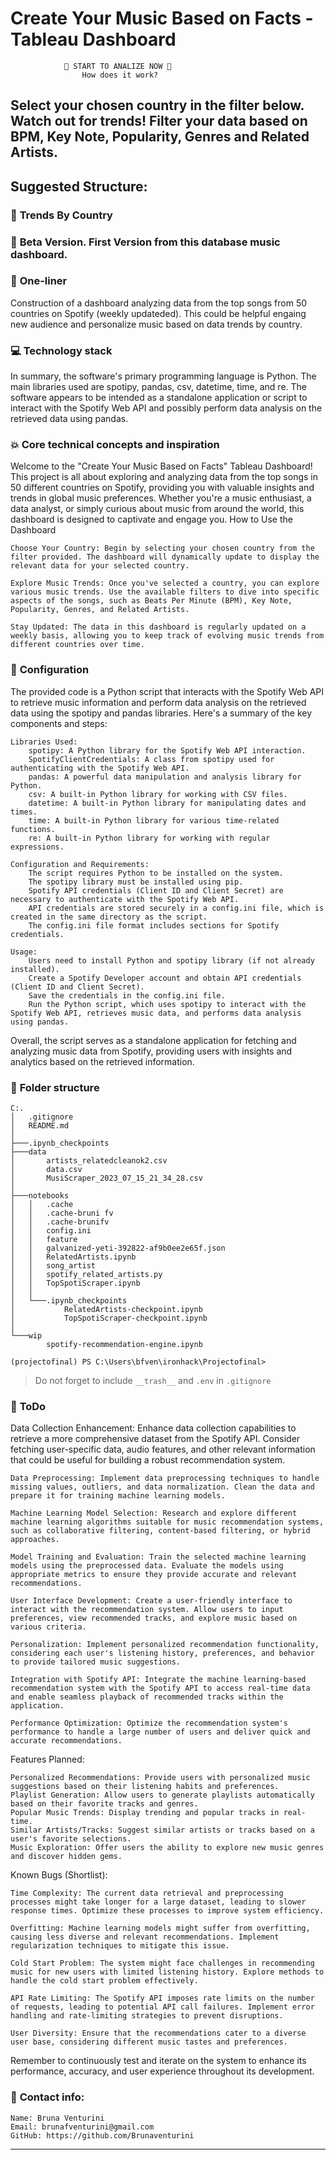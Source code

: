# Create Your Music Based on Facts - Tableau Dashboard

                🔽 START TO ANALIZE NOW 🔽
                    How does it work?

Select your chosen country in the filter below. Watch out for trends!
Filter your data based on BPM, Key Note, Popularity, Genres and Related Artists.
---

## **Suggested Structure:**

### :raising_hand: **Trends By Country**
### :baby: **Beta Version. First Version from this database music dashboard.**

### :running: **One-liner**
Construction of a dashboard analyzing data from the top songs from 50 countries on Spotify (weekly updateded). This could be helpful engaing new audience and personalize music  based on data trends by country.

### :computer: **Technology stack**
In summary, the software's primary programming language is Python. The main libraries used are spotipy, pandas, csv, datetime, time, and re. The software appears to be intended as a standalone application or script to interact with the Spotify Web API and possibly perform data analysis on the retrieved data using pandas.

### :boom: **Core technical concepts and inspiration**
Welcome to the "Create Your Music Based on Facts" Tableau Dashboard! This project is all about exploring and analyzing data from the top songs in 50 different countries on Spotify, providing you with valuable insights and trends in global music preferences. Whether you're a music enthusiast, a data analyst, or simply curious about music from around the world, this dashboard is designed to captivate and engage you.
How to Use the Dashboard

    Choose Your Country: Begin by selecting your chosen country from the filter provided. The dashboard will dynamically update to display the relevant data for your selected country.

    Explore Music Trends: Once you've selected a country, you can explore various music trends. Use the available filters to dive into specific aspects of the songs, such as Beats Per Minute (BPM), Key Note, Popularity, Genres, and Related Artists.

    Stay Updated: The data in this dashboard is regularly updated on a weekly basis, allowing you to keep track of evolving music trends from different countries over time.

### :wrench: **Configuration**
The provided code is a Python script that interacts with the Spotify Web API to retrieve music information and perform data analysis on the retrieved data using the spotipy and pandas libraries. Here's a summary of the key components and steps:

    Libraries Used:
        spotipy: A Python library for the Spotify Web API interaction.
        SpotifyClientCredentials: A class from spotipy used for authenticating with the Spotify Web API.
        pandas: A powerful data manipulation and analysis library for Python.
        csv: A built-in Python library for working with CSV files.
        datetime: A built-in Python library for manipulating dates and times.
        time: A built-in Python library for various time-related functions.
        re: A built-in Python library for working with regular expressions.

    Configuration and Requirements:
        The script requires Python to be installed on the system.
        The spotipy library must be installed using pip.
        Spotify API credentials (Client ID and Client Secret) are necessary to authenticate with the Spotify Web API.
        API credentials are stored securely in a config.ini file, which is created in the same directory as the script.
        The config.ini file format includes sections for Spotify credentials.

    Usage:
        Users need to install Python and spotipy library (if not already installed).
        Create a Spotify Developer account and obtain API credentials (Client ID and Client Secret).
        Save the credentials in the config.ini file.
        Run the Python script, which uses spotipy to interact with the Spotify Web API, retrieves music data, and performs data analysis using pandas.

Overall, the script serves as a standalone application for fetching and analyzing music data from Spotify, providing users with insights and analytics based on the retrieved information.

### :file_folder: **Folder structure**
```
C:.
│   .gitignore
│   README.md
│
├───.ipynb_checkpoints
├───data
│       artists_relatedcleanok2.csv
│       data.csv
│       MusiScraper_2023_07_15_21_34_28.csv
│
├───notebooks
│   │   .cache
│   │   .cache-bruni fv
│   │   .cache-brunifv
│   │   config.ini
│   │   feature
│   │   galvanized-yeti-392822-af9b0ee2e65f.json
│   │   RelatedArtists.ipynb
│   │   song_artist
│   │   spotify_related_artists.py
│   │   TopSpotiScraper.ipynb
│   │
│   └───.ipynb_checkpoints
│           RelatedArtists-checkpoint.ipynb
│           TopSpotiScraper-checkpoint.ipynb
│
└───wip
        spotify-recommendation-engine.ipynb

(projectofinal) PS C:\Users\bfven\ironhack\Projectofinal>
```

> Do not forget to include `__trash__` and `.env` in `.gitignore` 

### :shit: **ToDo**
Data Collection Enhancement: Enhance data collection capabilities to retrieve a more comprehensive dataset from the Spotify API. Consider fetching user-specific data, audio features, and other relevant information that could be useful for building a robust recommendation system.

    Data Preprocessing: Implement data preprocessing techniques to handle missing values, outliers, and data normalization. Clean the data and prepare it for training machine learning models.

    Machine Learning Model Selection: Research and explore different machine learning algorithms suitable for music recommendation systems, such as collaborative filtering, content-based filtering, or hybrid approaches.

    Model Training and Evaluation: Train the selected machine learning models using the preprocessed data. Evaluate the models using appropriate metrics to ensure they provide accurate and relevant recommendations.

    User Interface Development: Create a user-friendly interface to interact with the recommendation system. Allow users to input preferences, view recommended tracks, and explore music based on various criteria.

    Personalization: Implement personalized recommendation functionality, considering each user's listening history, preferences, and behavior to provide tailored music suggestions.

    Integration with Spotify API: Integrate the machine learning-based recommendation system with the Spotify API to access real-time data and enable seamless playback of recommended tracks within the application.

    Performance Optimization: Optimize the recommendation system's performance to handle a large number of users and deliver quick and accurate recommendations.

Features Planned:

    Personalized Recommendations: Provide users with personalized music suggestions based on their listening habits and preferences.
    Playlist Generation: Allow users to generate playlists automatically based on their favorite tracks and genres.
    Popular Music Trends: Display trending and popular tracks in real-time.
    Similar Artists/Tracks: Suggest similar artists or tracks based on a user's favorite selections.
    Music Exploration: Offer users the ability to explore new music genres and discover hidden gems.

Known Bugs (Shortlist):

    Time Complexity: The current data retrieval and preprocessing processes might take longer for a large dataset, leading to slower response times. Optimize these processes to improve system efficiency.

    Overfitting: Machine learning models might suffer from overfitting, causing less diverse and relevant recommendations. Implement regularization techniques to mitigate this issue.

    Cold Start Problem: The system might face challenges in recommending music for new users with limited listening history. Explore methods to handle the cold start problem effectively.

    API Rate Limiting: The Spotify API imposes rate limits on the number of requests, leading to potential API call failures. Implement error handling and rate-limiting strategies to prevent disruptions.

    User Diversity: Ensure that the recommendations cater to a diverse user base, considering different music tastes and preferences.

Remember to continuously test and iterate on the system to enhance its performance, accuracy, and user experience throughout its development.


### :love_letter: **Contact info**:

    Name: Bruna Venturini
    Email: brunafventurini@gmail.com
    GitHub: https://github.com/Brunaventurini
---
